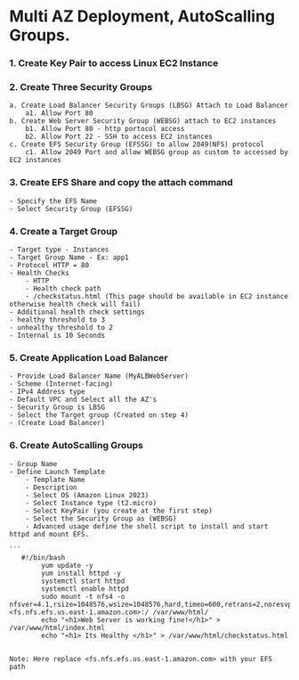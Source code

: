 # Multi AZ Deployment, AutoScalling Groups. ###

### 1. Create Key Pair to access Linux EC2 Instance ###
### 2. Create Three Security Groups ###
	a. Create Load Balancer Security Groups (LBSG) Attach to Load Balancer
		a1. Allow Port 80
	b. Create Web Server Security Group (WEBSG) attach to EC2 instances
		b1. Allow Port 80 - http portocol access
		b2. Allow Port 22 - SSH to access EC2 instances
	c. Create EFS Security Group (EFSSG) to allow 2049(NFS) protocol
		c1. Allow 2049 Port and allow WEBSG group as custom to accessed by EC2 instances
### 3. Create EFS Share and copy the attach command ###
	- Specify the EFS Name
	- Select Security Group (EFSSG)
### 4. Create a Target Group ###
	- Target type - Instances
	- Target Group Name - Ex: app1
	- Protocol HTTP = 80
	- Health Checks 
		- HTTP
		- Health check path
		- /checkstatus.html (This page should be available in EC2 instance otherwise health check will fail)
	- Additional health check settings
	- healthy threshold to 3
	- unhealthy threshold to 2
	- Internal is 10 Seconds

### 5. Create Application Load Balancer ###
	- Provide Load Balancer Name (MyALBWebServer)
	- Scheme (Internet-facing)
	- IPv4 Address type
	- Default VPC and Select all the AZ's
	- Security Group is LBSG
	- Select the Target group (Created on step 4)
	- (Create Load Balancer)	

### 6. Create AutoScalling Groups ###
	- Group Name
	- Define Launch Template
		- Template Name
		- Description
		- Select OS (Amazon Linux 2023)
		- Select Instance type (t2.micro)
		- Select KeyPair (you create at the first step)
		- Select the Security Group as (WEBSG)
		- Advanced usage define the shell script to install and start httpd and mount EFS.
  
	```
       #!/bin/bash
			yum update -y
			yum install httpd -y
			systemctl start httpd
			systemctl enable httpd
			sudo mount -t nfs4 -o nfsver=4.1,rsize=1048576,wsize=1048576,hard,timeo=600,retrans=2,noresvport <fs.nfs.efs.us.east-1.amazon.com>:/ /var/www/html/
			echo "<h1>Web Server is working fine!</h1>" > /var/www/html/index.html
			echo "<h1> Its Healthy </h1>" > /var/www/html/checkstatus.html

	
	Note: Here replace <fs.nfs.efs.us.east-1.amazon.com> with your EFS path
```
			
